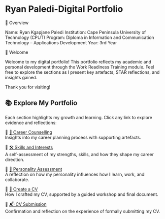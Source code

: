 # Ryan Paledi-Digital Portfolio

📌 Overview

Name: Ryan Kgapjane Paledi
Institution: Cape Peninsula University of Technology (CPUT)
Program: Diploma in Information and Communication Technology – Applications Development
Year: 3rd Year

👋 Welcome

Welcome to my digital portfolio!
This portfolio reflects my academic and personal development through the Work Readiness Training module.
Feel free to explore the sections as I present key artefacts, STAR reflections, and insights gained.

Thank you for visiting!


## 📚 Explore My Portfolio

Each section highlights my growth and learning. Click any link to explore evidence and reflections:

🔹 [💼 Career Counselling](career-counselling.md)  
Insights into my career planning process with supporting artefacts.

🔹 [🛠️ Skills and Interests](./skills-interest/.md)  
A self-assessment of my strengths, skills, and how they shape my career direction.

🔹 [🧠 Personality Assessment](./personality-assessment/.md)  
A reflection on how my personality influences how I learn, work, and collaborate.

🔹 [📝 Create a CV](./cv/.md)  
How I crafted my CV, supported by a guided workshop and final document.

🔹 [📬 CV Submission](./cv-submission/.md)  
Confirmation and reflection on the experience of formally submitting my CV.



